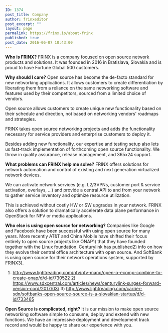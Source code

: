 ```yaml
---
ID: 1374
post_title: Company
author: frinxeditor
post_excerpt: ""
layout: page
permalink: https://frinx.io/about-frinx
published: true
post_date: 2016-06-07 10:43:00
---
```

**Who is FRINX?** FRINX is a company focused on open source network products and solutions. It was founded in 2016 in Bratislava, Slovakia and is proud to have Fortune Global 500 customers.

**Why should I care?** Open source has become the de-facto standard for new networking applications. It allows customers to create differentiation by liberating them from a reliance on the same networking software and features used by their competitors, sourced from a limited choice of vendors.

Open source allows customers to create unique new functionality based on their schedule and direction, not based on networking vendors' roadmaps and strategies.

FRINX takes open source networking projects and adds the functionality necessary for service providers and enterprise customers to deploy it.

Besides adding new functionality, our expertise and testing setup also lets us fast-track implementation of forthcoming open source functionality. We throw in quality assurance, release management, and 365x24 support.

**What problems can FRINX help me solve?** FRINX offers solutions for network automation and control of existing and next generation virtualized network devices.

We can activate network services (e.g. L2/3VPNs, customer port & service activation, overlays, ...) and provide a central API to and from your network to gather service inventory and optimize resource utilization.

This is achieved without costly HW or SW upgrades in your network. FRINX also offers a solution to dramatically accelerate data plane performance in OpenStack for NFV or media applications.

**Who else is using open source for networking?** Companies like Google and Facebook have been successful with using open source for many years. More recently AT&T and China Mobile have shifted their focus entirely to open source projects like ONAP1) that they have founded together with the Linux foundation. Centurylink has published2) info on how they evolve their central office architecture with open source. And SoftBank is using open source for their network operations system, supported by FRINX3).

1) <http://www.lightreading.com/nfv/nfv-mano/open-o-ecomp-combine-to-create-onap/d/d-id/730522> 2) <https://www.sdxcentral.com/articles/news/centurylink-surges-forward-version-cord/2017/03/> 3) <http://www.lightreading.com/carrier-sdn/softbanks-open-source-source-is-a-slovakian-startup/d/d-id/733465>

**Open Source is complicated, right?** It is our mission to make open source networking software simple to consume, deploy and extend with new functions. We have an impressive deployment and development track record and would be happy to share our experience with you.